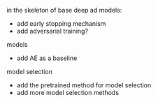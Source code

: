 

in the skeleton of base deep ad models:
- add early stopping mechanism
- add adversarial training?
  
models
- add AE as a baseline
  
model selection
- add the pretrained method for model selection
- add more model selection methods